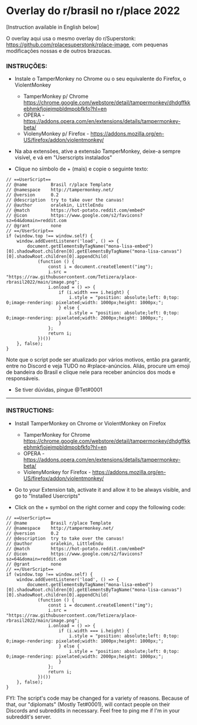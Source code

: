 # Overlay do r/brasil no r/place 2022

[Instruction available in English below]

O overlay aqui usa o mesmo overlay do r/Superstonk: https://github.com/rplacesuperstonk/rplace-image, com pequenas modificações nossas e de outros brazucas.

### INSTRUÇÕES:

- Instale o TamperMonkey no Chrome ou o seu equivalente do Firefox, o ViolentMonkey
  - TamperMonkey p/ Chrome https://chrome.google.com/webstore/detail/tampermonkey/dhdgffkkebhmkfjojejmpbldmpobfkfo?hl=en
  - OPERA - https://addons.opera.com/en/extensions/details/tampermonkey-beta/
  - ViolenyMonkey p/ Firefox - https://addons.mozilla.org/en-US/firefox/addon/violentmonkey/

- Na aba extensões, ative a extensão TamperMonkey, deixe-a sempre visível, e vá em "Userscripts instalados"

- Clique no símbolo de + (mais) e copie o seguinte texto:

```
// ==UserScript==
// @name         Brasil r/place Template
// @namespace    http://tampermonkey.net/
// @version      0.2
// @description  try to take over the canvas!
// @author       oralekin, LittleEndu
// @match        https://hot-potato.reddit.com/embed*
// @icon         https://www.google.com/s2/favicons?sz=64&domain=reddit.com
// @grant        none
// ==/UserScript==
if (window.top !== window.self) {
    window.addEventListener('load', () => {
        document.getElementsByTagName("mona-lisa-embed")[0].shadowRoot.children[0].getElementsByTagName("mona-lisa-canvas")[0].shadowRoot.children[0].appendChild(
            (function () {
                const i = document.createElement("img");
                i.src = "https://raw.githubusercontent.com/Tetizera/place-rbrasil2022/main/image.png";
                i.onload = () => {
                    if (i.width === i.height) {
                        i.style = "position: absolute;left: 0;top: 0;image-rendering: pixelated;width: 1000px;height: 1000px;";
                    } else {
                        i.style = "position: absolute;left: 0;top: 0;image-rendering: pixelated;width: 2000px;height: 1000px;";
                    }
                };
                return i;
            })())
    }, false);
}
```
Note que o script pode ser atualizado por vários motivos, então pra garantir, entre no Discord e veja TUDO no #rplace-anúncios. Aliás, procure um emoji de bandeira do Brasil e clique nele para receber anúncios dos mods e responsáveis.

- Se tiver dúvidas, pingue @Tet#0001

---

### INSTRUCTIONS:

- Install TamperMonkey on Chrome or ViolentMonkey on Firefox
  - TamperMonkey for Chrome https://chrome.google.com/webstore/detail/tampermonkey/dhdgffkkebhmkfjojejmpbldmpobfkfo?hl=en
  - OPERA - https://addons.opera.com/en/extensions/details/tampermonkey-beta/
  - ViolenyMonkey for Firefox - https://addons.mozilla.org/en-US/firefox/addon/violentmonkey/

- Go to your Extension tab, activate it and allow it to be always visible, and go to "Installed Usercripts"

- Click on the + symbol on the right corner and copy the following code:

```
// ==UserScript==
// @name         Brasil r/place Template
// @namespace    http://tampermonkey.net/
// @version      0.2
// @description  try to take over the canvas!
// @author       oralekin, LittleEndu
// @match        https://hot-potato.reddit.com/embed*
// @icon         https://www.google.com/s2/favicons?sz=64&domain=reddit.com
// @grant        none
// ==/UserScript==
if (window.top !== window.self) {
    window.addEventListener('load', () => {
        document.getElementsByTagName("mona-lisa-embed")[0].shadowRoot.children[0].getElementsByTagName("mona-lisa-canvas")[0].shadowRoot.children[0].appendChild(
            (function () {
                const i = document.createElement("img");
                i.src = "https://raw.githubusercontent.com/Tetizera/place-rbrasil2022/main/image.png";
                i.onload = () => {
                    if (i.width === i.height) {
                        i.style = "position: absolute;left: 0;top: 0;image-rendering: pixelated;width: 1000px;height: 1000px;";
                    } else {
                        i.style = "position: absolute;left: 0;top: 0;image-rendering: pixelated;width: 2000px;height: 1000px;";
                    }
                };
                return i;
            })())
    }, false);
}
```

FYI: The script's code may be changed for a variety of reasons. Because of that, our "diplomats" (Mostly Tet#0001), will contact people on their Discords and subreddits in necessary. Feel free to ping me if I'm in your subreddit's server.
